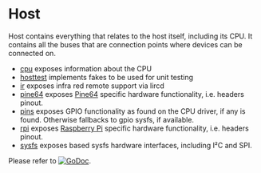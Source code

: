 # Host

Host contains everything that relates to the host itself, including its CPU. It
contains all the buses that are connection points where devices can be connected
on.

* [cpu](cpu) exposes information about the CPU
* [hosttest](hosttest) implements fakes to be used for unit testing
* [ir](ir) exposes infra red remote support via lircd
* [pine64](pine64) exposes [Pine64](https://www.pine64.org/) specific hardware
  functionality, i.e.  headers pinout.
* [pins](pins) exposes GPIO functionality as found on the CPU driver, if any is
  found. Otherwise fallbacks to gpio sysfs, if available. 
* [rpi](rpi) exposes [Raspberry Pi](https://www.raspberrypi.org/) specific
  hardware functionality, i.e. headers pinout.
* [sysfs](sysfs) exposes based sysfs hardware interfaces, including I²C and SPI.

Please refer to
[![GoDoc](https://godoc.org/github.com/maruel/dlibox/go/pio/host?status.svg)](https://godoc.org/github.com/maruel/dlibox/go/pio/host).
